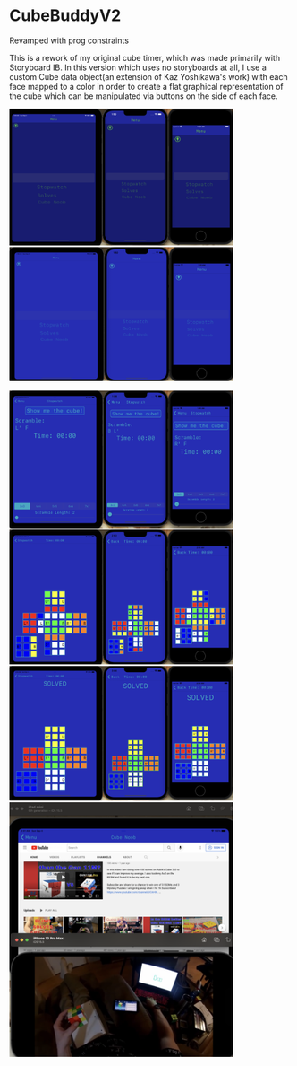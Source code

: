 # CubeBuddyV2
Revamped with prog constraints

This is a rework of my original cube timer, which was made primarily with Storyboard IB. In this version which uses no storyboards at all, I use a custom Cube data object(an extension of Kaz Yoshikawa's work) with each face mapped to a color in order to create a flat graphical representation of the cube which can be manipulated via 
buttons on the side of each face. 
<p float="left">
  <img src="AppDemo-1.png" width="400" />
  <img src="AppDemo-2.png" width="400" /> 
</p>
<img src="AppDemo-3.png" width="400" />
<img src="AppDemo-4.png" width="400" />
<img src="AppDemo-5.png" width="400" />
<img src="AppDemo-6.png" width="400" />
